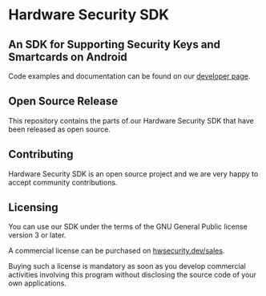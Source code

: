 # Hardware Security SDK

## An SDK for Supporting Security Keys and Smartcards on Android

Code examples and documentation can be found on our [developer page](https://hwsecurity.dev/guide).

## Open Source Release

This repository contains the parts of our Hardware Security SDK that have been released as open source.

## Contributing

Hardware Security SDK is an open source project and we are very happy to accept community contributions.

## Licensing

You can use our SDK under the terms of the GNU General Public license version 3 or later.

A commercial license can be purchased on [hwsecurity.dev/sales](https://hwsecurity.dev/sales/).

Buying such a license is mandatory as soon as you develop commercial
activities involving this program without disclosing the source code
of your own applications.
